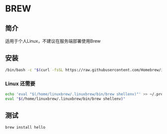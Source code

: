 # BREW

## 简介

适用于个人Linux，不建议在服务端部署使用Brew

## 安装

```bash
/bin/bash -c "$(curl -fsSL https://raw.githubusercontent.com/Homebrew/install/HEAD/install.sh)"
```

### Linux 还需要

```bash
echo 'eval "$(/home/linuxbrew/.linuxbrew/bin/brew shellenv)"' >> ~/.profile
eval "$(/home/linuxbrew/.linuxbrew/bin/brew shellenv)"
```

## 测试

```bash
brew install hello
```

